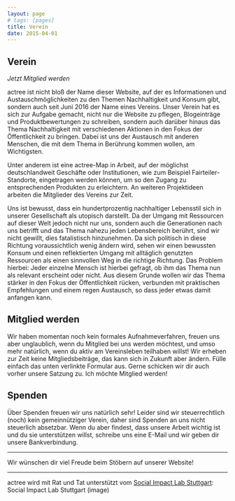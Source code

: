 ```yaml
---
layout: page
# tags: [pages]
title: Verein
date: 2015-04-01
---
```


## Verein

_Jetzt Mitglied werden_

actree ist nicht bloß der Name dieser Website, auf der es Informationen und Austauschmöglichkeiten zu den Themen Nachhaltigkeit und Konsum gibt, sondern auch seit Juni 2016 der Name eines Vereins. Unser Verein hat es sich zur Aufgabe gemacht, nicht nur die Website zu pflegen, Blogeinträge und Produktbewertungen zu schreiben, sondern auch darüber hinaus das Thema Nachhaltigkeit mit verschiedenen Aktionen in den Fokus der Öffentlichkeit zu bringen. Dabei ist uns der Austausch mit anderen Menschen, die mit dem Thema in Berührung kommen wollen, am Wichtigsten.

Unter anderem ist eine actree-Map in Arbeit, auf der möglichst deutschlandweit Geschäfte oder Institutionen, wie zum Beispiel Fairteiler-Standorte, eingetragen werden können, um so den Zugang zu entsprechenden Produkten zu erleichtern. An weiteren Projektideen arbeiten die Mitglieder des Vereins zur Zeit.

Uns ist bewusst, dass ein hundertprozentig nachhaltiger Lebensstil sich in unserer Gesellschaft als utopisch darstellt. Da der Umgang mit Ressourcen auf dieser Welt jedoch nicht nur uns, sondern auch die Generationen nach uns betrifft und das Thema nahezu jeden Lebensbereich berührt, sind wir nicht gewillt, dies fatalistisch hinzunehmen. Da sich politisch in diese Richtung voraussichtlich wenig ändern wird, sehen wir einen bewussten Konsum und einen reflektierten Umgang mit alltäglich genutzten Ressourcen als einen sinnvollen Weg in die richtige Richtung. Das Problem hierbei: Jeder einzelne Mensch ist hierbei gefragt, ob ihm das Thema nun als relevant erscheint oder nicht. Aus diesem Grunde wollen wir das Thema stärker in den Fokus der Öffentlichkeit rücken, verbunden mit praktischen Empfehlungen und einem regen Austausch, so dass jeder etwas damit anfangen kann.

## Mitglied werden

Wir haben momentan noch kein formales Aufnahmeverfahren, freuen uns aber unglaublich, wenn du Mitglied bei uns werden möchtest, und umso mehr natürlich, wenn du aktiv am Vereinsleben teilhaben willst! Wir erheben zur Zeit keine Mitgliedsbeiträge, das kann sich in Zukunft aber ändern. Fülle einfach das unten verlinkte Formular aus. Gerne schicken wir dir auch vorher unsere Satzung zu.
Ich möchte Mitglied werden!

## Spenden

Über Spenden freuen wir uns natürlich sehr! Leider sind wir steuerrechtlich (noch) kein gemeinnütziger Verein, daher sind Spenden an uns nicht steuerlich absetzbar. Wenn du aber findest, dass unsere Arbeit wichtig ist und du sie unterstützen willst, schreibe uns eine E-Mail und wir geben dir unsere Bankverbindung.

---

Wir wünschen dir viel Freude beim Stöbern auf unserer Website!

---

actree wird mit Rat und Tat unterstützt vom [Social Impact Lab Stuttgart](http://stuttgart.socialimpactlab.eu/):
Social Impact Lab Stuttgart (image)